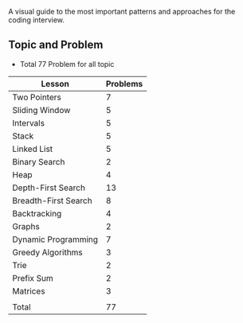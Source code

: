 
A visual guide to the most important patterns and approaches for the coding interview.


## Topic and Problem
- Total 77 Problem for all topic

| Lesson               | Problems |
| -------------------- | -------- |
| Two Pointers         | 7        |
| Sliding Window       | 5        |
| Intervals            | 5        |
| Stack                | 5        |
| Linked List          | 5        |
| Binary Search        | 2        |
| Heap                 | 4        |
| Depth-First Search   | 13       |
| Breadth-First Search | 8        |
| Backtracking         | 4        |
| Graphs               | 2        |
| Dynamic Programming  | 7        |
| Greedy Algorithms    | 3        |
| Trie                 | 2        |
| Prefix Sum           | 2        |
| Matrices             | 3        |
|                      |          |
| Total                |    77    |
